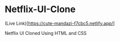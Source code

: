 # Netflix-UI-Clone

(Live Link)[https://cute-mandazi-f7cbc5.netlify.app/]

Netflix UI Cloned Using HTML and CSS
